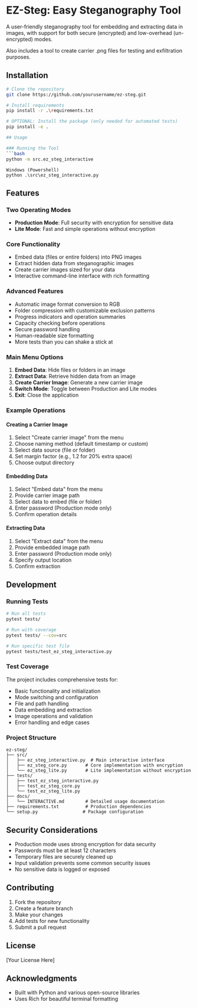 # EZ-Steg: Easy Steganography Tool

A user-friendly steganography tool for embedding and extracting data in images, with support for both secure (encrypted) and low-overhead (un-encrypted) modes.

Also includes a tool to create carrier .png files for testing and exfiltration purposes. 

## Installation

```bash
# Clone the repository
git clone https://github.com/yourusername/ez-steg.git

# Install requirements
pip install -r .\requirements.txt

# OPTIONAL: Install the package (only needed for automated tests)
pip install -e .

## Usage

### Running the Tool
```bash
python -m src.ez_steg_interactive
```
```
Windows (Powershell)
python .\src\ez_steg_interactive.py
```

## Features

### Two Operating Modes
- **Production Mode**: Full security with encryption for sensitive data
- **Lite Mode**: Fast and simple operations without encryption

### Core Functionality
- Embed data (files or entire folders) into PNG images
- Extract hidden data from steganographic images
- Create carrier images sized for your data
- Interactive command-line interface with rich formatting

### Advanced Features
- Automatic image format conversion to RGB
- Folder compression with customizable exclusion patterns
- Progress indicators and operation summaries
- Capacity checking before operations
- Secure password handling
- Human-readable size formatting
- More tests than you can shake a stick at

### Main Menu Options
1. **Embed Data**: Hide files or folders in an image
2. **Extract Data**: Retrieve hidden data from an image
3. **Create Carrier Image**: Generate a new carrier image
4. **Switch Mode**: Toggle between Production and Lite modes
5. **Exit**: Close the application

### Example Operations

#### Creating a Carrier Image
1. Select "Create carrier image" from the menu
2. Choose naming method (default timestamp or custom)
3. Select data source (file or folder)
4. Set margin factor (e.g., 1.2 for 20% extra space)
5. Choose output directory

#### Embedding Data
1. Select "Embed data" from the menu
2. Provide carrier image path
3. Select data to embed (file or folder)
4. Enter password (Production mode only)
5. Confirm operation details

#### Extracting Data
1. Select "Extract data" from the menu
2. Provide embedded image path
3. Enter password (Production mode only)
4. Specify output location
5. Confirm extraction

## Development

### Running Tests
```bash
# Run all tests
pytest tests/

# Run with coverage
pytest tests/ --cov=src

# Run specific test file
pytest tests/test_ez_steg_interactive.py
```

### Test Coverage
The project includes comprehensive tests for:
- Basic functionality and initialization
- Mode switching and configuration
- File and path handling
- Data embedding and extraction
- Image operations and validation
- Error handling and edge cases

### Project Structure
```
ez-steg/
├── src/
│   ├── ez_steg_interactive.py  # Main interactive interface
│   ├── ez_steg_core.py       # Core implementation with encryption
│   └── ez_steg_lite.py       # Lite implementation without encryption
├── tests/
│   ├── test_ez_steg_interactive.py
│   ├── test_ez_steg_core.py
│   └── test_ez_steg_lite.py
├── docs/
│   └── INTERACTIVE.md        # Detailed usage documentation
├── requirements.txt          # Production dependencies
└── setup.py                 # Package configuration
```

## Security Considerations
- Production mode uses strong encryption for data security
- Passwords must be at least 12 characters
- Temporary files are securely cleaned up
- Input validation prevents some common security issues
- No sensitive data is logged or exposed

## Contributing
1. Fork the repository
2. Create a feature branch
3. Make your changes
4. Add tests for new functionality
5. Submit a pull request

## License
[Your License Here]

## Acknowledgments
- Built with Python and various open-source libraries
- Uses Rich for beautiful terminal formatting
